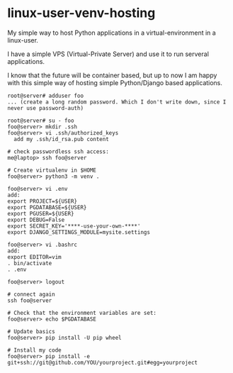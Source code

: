 # linux-user-venv-hosting

My simple way to host Python applications in a virtual-environment in a linux-user.

I have a simple VPS (Virtual-Private Server) and use it to run serveral applications.

I know that the future will be container based, but up to now I am happy with this simple
way of hosting simple Python/Django based applications.

```
root@server# adduser foo
... (create a long random password. Which I don't write down, since I never use password-auth)

root@server# su - foo
foo@server> mkdir .ssh
foo@server> vi .ssh/authorized_keys
  add my .ssh/id_rsa.pub content
```

```
# check passwordless ssh access:
me@laptop> ssh foo@server 

# Create virtualenv in $HOME
foo@server> python3 -m venv .

foo@server> vi .env
add:
export PROJECT=${USER}
export PGDATABASE=${USER}
export PGUSER=${USER}
export DEBUG=False
export SECRET_KEY='****-use-your-own-****'
export DJANGO_SETTINGS_MODULE=mysite.settings

foo@server> vi .bashrc
add:
export EDITOR=vim
. bin/activate
. .env

foo@server> logout
```

```
# connect again
ssh foo@server

# Check that the environment variables are set:
foo@server> echo $PGDATABASE

# Update basics
foo@server> pip install -U pip wheel

# Install my code
foo@server> pip install -e git+ssh://git@github.com/YOU/yourproject.git#egg=yourproject
```

```




